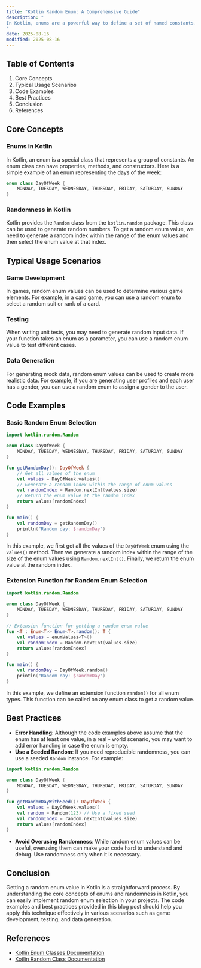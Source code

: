```yaml
---
title: "Kotlin Random Enum: A Comprehensive Guide"
description: "
In Kotlin, enums are a powerful way to define a set of named constants. They are particularly useful when you have a fixed set of values that a variable can take, such as the days of the week, the suits in a deck of cards, or the states of a finite - state machine. Sometimes, you may need to select a random value from an enum. This can be useful in various scenarios like game development, testing, or data generation. In this blog post, we will explore the core concepts, typical usage scenarios, and best practices related to getting a random enum value in Kotlin.
"
date: 2025-08-16
modified: 2025-08-16
---
```


## Table of Contents
1. Core Concepts
2. Typical Usage Scenarios
3. Code Examples
4. Best Practices
5. Conclusion
6. References

## Core Concepts
### Enums in Kotlin
In Kotlin, an enum is a special class that represents a group of constants. An enum class can have properties, methods, and constructors. Here is a simple example of an enum representing the days of the week:
```kotlin
enum class DayOfWeek {
    MONDAY, TUESDAY, WEDNESDAY, THURSDAY, FRIDAY, SATURDAY, SUNDAY
}
```
### Randomness in Kotlin
Kotlin provides the `Random` class from the `kotlin.random` package. This class can be used to generate random numbers. To get a random enum value, we need to generate a random index within the range of the enum values and then select the enum value at that index.

## Typical Usage Scenarios
### Game Development
In games, random enum values can be used to determine various game elements. For example, in a card game, you can use a random enum to select a random suit or rank of a card.
### Testing
When writing unit tests, you may need to generate random input data. If your function takes an enum as a parameter, you can use a random enum value to test different cases.
### Data Generation
For generating mock data, random enum values can be used to create more realistic data. For example, if you are generating user profiles and each user has a gender, you can use a random enum to assign a gender to the user.

## Code Examples
### Basic Random Enum Selection
```kotlin
import kotlin.random.Random

enum class DayOfWeek {
    MONDAY, TUESDAY, WEDNESDAY, THURSDAY, FRIDAY, SATURDAY, SUNDAY
}

fun getRandomDay(): DayOfWeek {
    // Get all values of the enum
    val values = DayOfWeek.values()
    // Generate a random index within the range of enum values
    val randomIndex = Random.nextInt(values.size)
    // Return the enum value at the random index
    return values[randomIndex]
}

fun main() {
    val randomDay = getRandomDay()
    println("Random day: $randomDay")
}
```
In this example, we first get all the values of the `DayOfWeek` enum using the `values()` method. Then we generate a random index within the range of the size of the enum values using `Random.nextInt()`. Finally, we return the enum value at the random index.

### Extension Function for Random Enum Selection
```kotlin
import kotlin.random.Random

enum class DayOfWeek {
    MONDAY, TUESDAY, WEDNESDAY, THURSDAY, FRIDAY, SATURDAY, SUNDAY
}

// Extension function for getting a random enum value
fun <T : Enum<T>> Enum<T>.random(): T {
    val values = enumValues<T>()
    val randomIndex = Random.nextInt(values.size)
    return values[randomIndex]
}

fun main() {
    val randomDay = DayOfWeek.random()
    println("Random day: $randomDay")
}
```
In this example, we define an extension function `random()` for all enum types. This function can be called on any enum class to get a random value.

## Best Practices
- **Error Handling**: Although the code examples above assume that the enum has at least one value, in a real - world scenario, you may want to add error handling in case the enum is empty.
- **Use a Seeded Random**: If you need reproducible randomness, you can use a seeded `Random` instance. For example:
```kotlin
import kotlin.random.Random

enum class DayOfWeek {
    MONDAY, TUESDAY, WEDNESDAY, THURSDAY, FRIDAY, SATURDAY, SUNDAY
}

fun getRandomDayWithSeed(): DayOfWeek {
    val values = DayOfWeek.values()
    val random = Random(123) // Use a fixed seed
    val randomIndex = random.nextInt(values.size)
    return values[randomIndex]
}
```
- **Avoid Overusing Randomness**: While random enum values can be useful, overusing them can make your code hard to understand and debug. Use randomness only when it is necessary.

## Conclusion
Getting a random enum value in Kotlin is a straightforward process. By understanding the core concepts of enums and randomness in Kotlin, you can easily implement random enum selection in your projects. The code examples and best practices provided in this blog post should help you apply this technique effectively in various scenarios such as game development, testing, and data generation.

## References
- [Kotlin Enum Classes Documentation](https://kotlinlang.org/docs/enum-classes.html)
- [Kotlin Random Class Documentation](https://kotlinlang.org/api/latest/jvm/stdlib/kotlin.random/-random/)